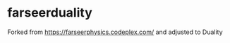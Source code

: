 farseerduality
==============

Forked from https://farseerphysics.codeplex.com/ and adjusted to Duality
